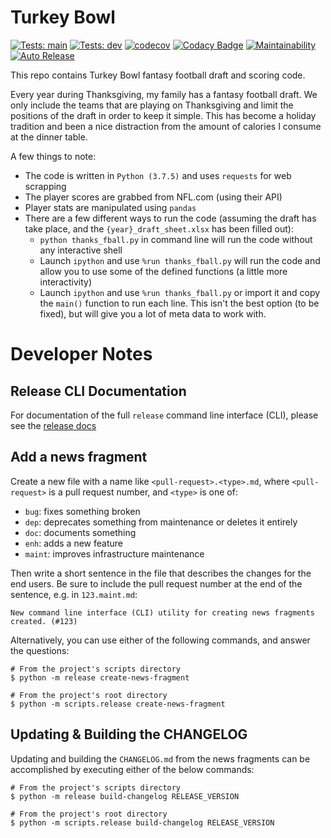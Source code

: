 # Turkey Bowl
[![Tests: main](https://img.shields.io/github/workflow/status/loganthomas/turkey-bowl/test-suite/main?label=tests%3A%20main&logo=GitHub)](https://github.com/loganthomas/turkey-bowl/actions/workflows/test-suite.yml)
[![Tests: dev](https://img.shields.io/github/workflow/status/loganthomas/turkey-bowl/test-suite/dev?label=tests%3A%20dev&logo=GitHub)](https://github.com/loganthomas/turkey-bowl/actions/workflows/test-suite.yml)
[![codecov](https://codecov.io/gh/loganthomas/turkey-bowl/branch/master/graph/badge.svg)](https://codecov.io/gh/loganthomas/turkey-bowl)
[![Codacy Badge](https://app.codacy.com/project/badge/Grade/0f1564fd54f74bc081398ae0b982d4fb)](https://www.codacy.com/gh/loganthomas/turkey-bowl/dashboard?utm_source=github.com&amp;utm_medium=referral&amp;utm_content=loganthomas/turkey-bowl&amp;utm_campaign=Badge_Grade)
[![Maintainability](https://api.codeclimate.com/v1/badges/08d1578979aeb217b85a/maintainability)](https://codeclimate.com/github/loganthomas/turkey-bowl/maintainability)
[![Auto Release](https://img.shields.io/github/workflow/status/loganthomas/turkey-bowl/auto-release?label=auto-release&logo=GitHub)](https://github.com/loganthomas/turkey-bowl/actions/workflows/auto-release.yml)


This repo contains Turkey Bowl fantasy football draft and scoring code.

Every year during Thanksgiving, my family has a fantasy football draft.
We only include the teams that are playing on Thanksgiving and limit the positions of
the draft in order to keep it simple. This has become a holiday tradition and been
a nice distraction from the amount of calories I consume at the dinner table.

A few things to note:
- The code is written in `Python (3.7.5)` and uses `requests` for web scrapping
- The player scores are grabbed from NFL.com (using their API)
- Player stats are manipulated using `pandas`
- There are a few different ways to run the code
  (assuming the draft has take place, and the `{year}_draft_sheet.xlsx` has been filled out):
  - `python thanks_fball.py` in command line will run the code without any interactive shell
  - Launch `ipython` and use `%run thanks_fball.py` will run the code and allow you to use
    some of the defined functions (a little more interactivity)
  - Launch `ipython` and use `%run thanks_fball.py` or import it and copy the `main()`
    function to run each line. This isn't the best option (to be fixed), but will give you
    a lot of meta data to work with.


# Developer Notes

## Release CLI Documentation
For documentation of the full `release` command line interface (CLI),
please see the [release docs](docs/releases/README.md)

Add a news fragment
-------------------
Create a new file with a name like `<pull-request>.<type>.md`, where
`<pull-request>` is a pull request number, and `<type>` is one of:

- `bug`: fixes something broken
- `dep`: deprecates something from maintenance or deletes it entirely
- `doc`: documents something
- `enh`: adds a new feature
- `maint`: improves infrastructure maintenance

Then write a short sentence in the file that describes the changes for the
end users. Be sure to include the pull request number at the end of the sentence,
e.g. in `123.maint.md`:

```
New command line interface (CLI) utility for creating news fragments created. (#123)
```

Alternatively, you can use either of the following commands, and answer the questions:

```
# From the project's scripts directory
$ python -m release create-news-fragment

# From the project's root directory
$ python -m scripts.release create-news-fragment
````

Updating & Building the CHANGELOG
---------------------------------
Updating and building the `CHANGELOG.md` from the news fragments can be
accomplished by executing either of the below commands:

```
# From the project's scripts directory
$ python -m release build-changelog RELEASE_VERSION

# From the project's root directory
$ python -m scripts.release build-changelog RELEASE_VERSION
```
